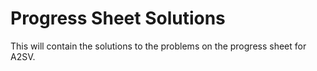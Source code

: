 # Progress Sheet Solutions

This will contain the solutions to the problems on the progress sheet for A2SV.
